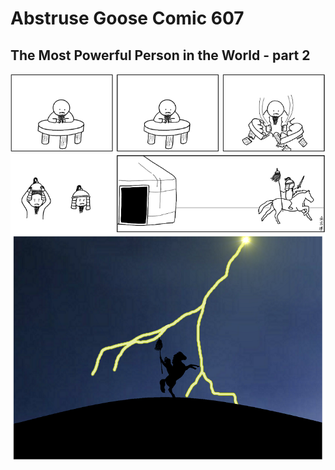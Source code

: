 # Abstruse Goose Comic 607
## The Most Powerful Person in the World - part 2

![image](comics/youve_always_had_the_power_my_dear_you_just_had_to_learn_it_for_yourself.png)
